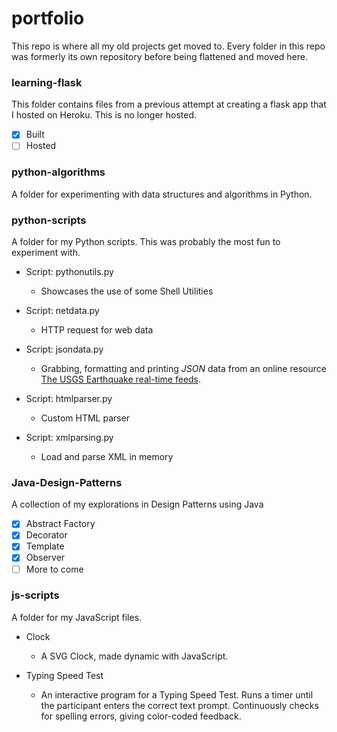 # portfolio
This repo is where all my old projects get moved to. Every folder in this repo was formerly its own repository before being flattened and moved here.

### learning-flask
This folder contains files from a previous attempt at creating a flask app that I hosted on Heroku. This is no longer hosted.

- [X] Built
- [ ] Hosted

### python-algorithms
A folder for experimenting with data structures and algorithms in Python.

### python-scripts
A folder for my Python scripts. This was probably the most fun to experiment with.

* Script: pythonutils.py
  - Showcases the use of some Shell Utilities

* Script: netdata.py
  - HTTP request for web data

* Script: jsondata.py
  - Grabbing, formatting and printing *JSON* data from an online resource [The USGS Earthquake real-time feeds](https://earthquake.usgs.gov/earthquakes/feed/v1.0/geojson.php).

* Script: htmlparser.py
  - Custom HTML parser

* Script: xmlparsing.py
  - Load and parse XML in memory

### Java-Design-Patterns
A collection of my explorations in Design Patterns using Java

- [X] Abstract Factory
- [X] Decorator
- [X] Template
- [X] Observer
- [ ] More to come

### js-scripts
A folder for my JavaScript files.

* Clock
  - A SVG Clock, made dynamic with JavaScript.

* Typing Speed Test
  - An interactive program for a Typing Speed Test. Runs a timer until the participant enters the correct text prompt. Continuously checks for spelling errors, giving color-coded feedback.
